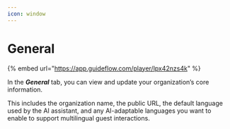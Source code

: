 ```yaml
---
icon: window
---
```


# General

{% embed url="https://app.guideflow.com/player/lpx42nzs4k" %}

In the _**General**_ tab, you can view and update your organization’s core information.&#x20;

This includes the organization name, the public URL, the default language used by the AI assistant, and any AI-adaptable languages you want to enable to support multilingual guest interactions.
